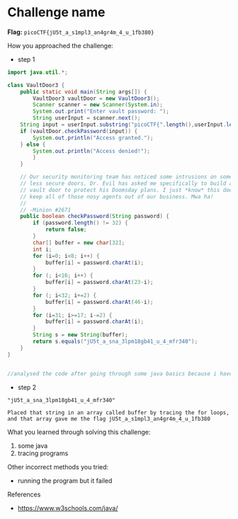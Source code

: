 # Challenge name

**Flag:** `picoCTF{jU5t_a_s1mpl3_an4gr4m_4_u_1fb380}`

How you approached the challenge:

- step 1

```java
import java.util.*;

class VaultDoor3 {
    public static void main(String args[]) {
        VaultDoor3 vaultDoor = new VaultDoor3();
        Scanner scanner = new Scanner(System.in);
        System.out.print("Enter vault password: ");
        String userInput = scanner.next();
	String input = userInput.substring("picoCTF{".length(),userInput.length()-1);
	if (vaultDoor.checkPassword(input)) {
	    System.out.println("Access granted.");
	} else {
	    System.out.println("Access denied!");
        }
    }

    // Our security monitoring team has noticed some intrusions on some of the
    // less secure doors. Dr. Evil has asked me specifically to build a stronger
    // vault door to protect his Doomsday plans. I just *know* this door will
    // keep all of those nosy agents out of our business. Mwa ha!
    //
    // -Minion #2671
    public boolean checkPassword(String password) {
        if (password.length() != 32) {
            return false;
        }
        char[] buffer = new char[32];
        int i;
        for (i=0; i<8; i++) {
            buffer[i] = password.charAt(i);
        }
        for (; i<16; i++) {
            buffer[i] = password.charAt(23-i);
        }
        for (; i<32; i+=2) {
            buffer[i] = password.charAt(46-i);
        }
        for (i=31; i>=17; i-=2) {
            buffer[i] = password.charAt(i);
        }
        String s = new String(buffer);
        return s.equals("jU5t_a_sna_3lpm18gb41_u_4_mfr340");
    }
}


//analysed the code after going through some java basics because i have no idea about it..
```

- step 2

```
"jU5t_a_sna_3lpm18gb41_u_4_mfr340"

Placed that string in an array called buffer by tracing the for loops, and that array gave me the flag jU5t_a_s1mpl3_an4gr4m_4_u_1fb380
```

What you learned through solving this challenge:

1. some java
2. tracing programs

Other incorrect methods you tried:

- running the program but it failed

References

- https://www.w3schools.com/java/
